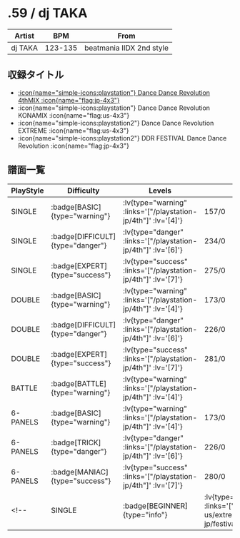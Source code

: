# .59 / dj TAKA

|Artist|BPM|From|
|------|---|----|
|dj TAKA|123-135|beatmania IIDX 2nd style|

## 収録タイトル

- [ :icon{name="simple-icons:playstation"} Dance Dance Revolution 4thMIX :icon{name="flag:jp-4x3"} ](/playstation-jp/4th)
- :icon{name="simple-icons:playstation"} Dance Dance Revolution KONAMIX :icon{name="flag:us-4x3"}
- :icon{name="simple-icons:playstation2"} Dance Dance Revolution EXTREME :icon{name="flag:us-4x3"}
- :icon{name="simple-icons:playstation2"} DDR FESTIVAL Dance Dance Revolution :icon{name="flag:jp-4x3"}

## 譜面一覧

|PlayStyle|Difficulty|Levels|Notes|Movie|
|---------|----------|------|-----|-----|
|SINGLE| :badge[BASIC]{type="warning"} | :lv{type="warning" :links='["/playstation-jp/4th"]' :lv='[4]'} |157/0||
|SINGLE| :badge[DIFFICULT]{type="danger"} | :lv{type="danger" :links='["/playstation-jp/4th"]' :lv='[6]'} |234/0||
|SINGLE| :badge[EXPERT]{type="success"} | :lv{type="success" :links='["/playstation-jp/4th"]' :lv='[7]'} |275/0||
|DOUBLE| :badge[BASIC]{type="warning"} | :lv{type="warning" :links='["/playstation-jp/4th"]' :lv='[4]'} |173/0||
|DOUBLE| :badge[DIFFICULT]{type="danger"} | :lv{type="danger" :links='["/playstation-jp/4th"]' :lv='[6]'} |226/0||
|DOUBLE| :badge[EXPERT]{type="success"} | :lv{type="success" :links='["/playstation-jp/4th"]' :lv='[7]'} |281/0||
|BATTLE| :badge[BATTLE]{type="warning"} | :lv{type="warning" :links='["/playstation-jp/4th"]' :lv='[4]'} |||
|6-PANELS| :badge[BASIC]{type="warning"} | :lv{type="warning" :links='["/playstation-jp/4th"]' :lv='[4]'} |173/0||
|6-PANELS| :badge[TRICK]{type="danger"} | :lv{type="danger" :links='["/playstation-jp/4th"]' :lv='[6]'} |226/0||
|6-PANELS| :badge[MANIAC]{type="success"} | :lv{type="success" :links='["/playstation-jp/4th"]' :lv='[7]'} |280/0||
<!-- |SINGLE| :badge[BEGINNER]{type="info"} | :lv{type="info" :links='["/playstation2-us/extreme","/playstation2-jp/festival"]' :lv='[1]'} |90/0|| -->
